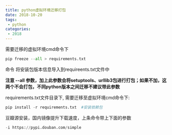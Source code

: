 ```yaml
---
title: python虚拟环境迁移打包
date: 2018-10-20
tags:
 - python
categories: 
 - 2018
---
```



需要迁移的虚拟环境cmd命令下
``` python
pip freeze --all > requirements.txt
```
命令 将安装包版本信息导入到requireents.txt文件中

**注意 --all 参数，加上此参数会将setuptools、urllib3包进行打包；如果不加，这两个不会打包，不同python版本之间迁移不建议带此参数**

requirements.txt文件目录下, 需要迁移至虚拟环境cmd命令下:
``` python
pip install -r requirements.txt  #安装依赖包
``` 

豆瓣源安装，国内镜像提升下载速度，上条命令带上下面的参数
```python
-i https://pypi.douban.com/simple
```
